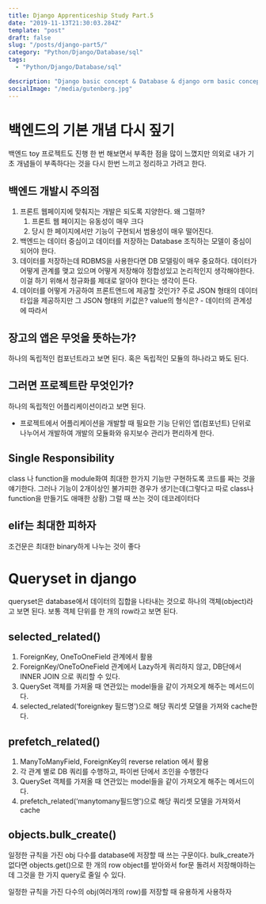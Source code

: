 ```yaml
---
title: Django Apprenticeship Study Part.5
date: "2019-11-13T21:30:03.284Z"
template: "post"
draft: false
slug: "/posts/django-part5/"
category: "Python/Django/Database/sql"
tags:
  - "Python/Django/Database/sql"

description: "Django basic concept & Database & django orm basic concept/SQL"
socialImage: "/media/gutenberg.jpg"
---
```


# 백엔드의 기본 개념 다시 짚기

백엔드 toy 프로젝트도 진행 한 번 해보면서 부족한 점을 많이 느꼈지만 의외로 내가 기초 개념들이 부족하다는 것을 다시 한번 느끼고 정리하고 가려고 한다.

## 백엔드 개발시 주의점

1. 프론트 웹페이지에 맞춰지는 개발은 되도록 지양한다. 왜 그럴까?
   1. 프론트 웹 페이지는 유동성이 매우 크다
   2. 당시 한 페이지에서만 기능이 구현되서 범용성이 매우 떨어진다.
2. 백엔드는 데이터 중심이고 데이터를 저장하는 Database 조직하는 모델이 중심이 되어야 한다.
3. 데이터를 저장하는데 RDBMS을 사용한다면 DB 모델링이 매우 중요하다. 데이터가 어떻게 관계를 맺고 있으며 어떻게 저장해야 정합성있고 논리적인지 생각해야한다. 이걸 하기 위해서 정규화를 제대로 알아야 한다는 생각이 든다.
4. 데이터를 어떻게 가공하여 프론트앤드에 제공할 것인가? 주로 JSON 형태의 데이터 타입을 제공하지만 그 JSON 형태의 키값은? value의 형식은? - 데이터의 관계성에 따라서

## 장고의 앱은 무엇을 뜻하는가?

하나의 독립적인 컴포넌트라고 보면 된다. 혹은 독립적인 모듈의 하나라고 봐도 된다.

## 그러면 프로젝트란 무엇인가?

하나의 독립적인 어플리케이션이라고 보면 된다.

- 프로젝트에서 어플리케이션을 개발할 때 필요한 기능 단위인 앱(컴포넌트) 단위로 나누어서 개발하여 개발의 모듈화와 유지보수 관리가 편리하게 한다.

## Single Responsibility

class 나 function을 module화여 최대한 한가지 기능만 구현하도록 코드를 짜는 것을 얘기한다.
그러나 기능이 2개이상인 불가피한 경우가 생기는데(그렇다고 따로 class나 function을 만들기도 애매한 상황) 그럴 때 쓰는 것이 데코레이터다

## elif는 최대한 피하자

조건문은 최대한 binary하게 나누는 것이 좋다

# Queryset in django

queryset은 database에서 데이터의 집합을 나타내는 것으로 하나의 객체(object)라고 보면 된다. 보통 객체 단위를 한 개의 row라고 보면 된다.

## selected_related()

1. ForeignKey, OneToOneField 관계에서 활용
2. ForeignKey/OneToOneField 관계에서 Lazy하게 쿼리하지 않고, DB단에서 INNER JOIN 으로 쿼리할 수 있다.
3. QuerySet 객체를 가져올 때 연관있는 model들을 같이 가져오게 해주는 메서드이다.
4. selected_related(‘foreignkey 필드명')으로 해당 쿼리셋 모델을 가져와 cache한다.

## prefetch_related()

1. ManyToManyField, ForeignKey의 reverse relation 에서 활용
2. 각 관계 별로 DB 쿼리를 수행하고, 파이썬 단에서 조인을 수행한다
3. QuerySet 객체를 가져올 때 연관있는 model들을 같이 가져오게 해주는 메서드이다.
4. prefetch_related(‘manytomany필드명')으로 해당 쿼리셋 모델을 가져와서 cache

## objects.bulk_create()

일정한 규칙을 가진 obj 다수를 database에 저장할 때 쓰는 구문이다.
bulk_create가 없다면 objects.get()으로 한 개의 row object를 받아와서 for문 돌려서 저장해야하는데 그것을 한 가지 query로 줄일 수 있다.

일정한 규칙을 가진 다수의 obj(여러개의 row)를 저장할 때 유용하게 사용하자
